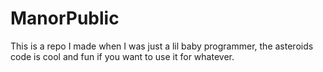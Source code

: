 ManorPublic
===========

This is a repo I made when I was just a lil baby programmer, the asteroids code is cool and fun if you want to use it for whatever.
